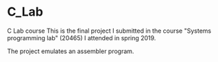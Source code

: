 # C_Lab
C Lab course
This is the final project I submitted in the course "Systems programming lab" (20465) I attended in spring 2019.

The project emulates an assembler program.
